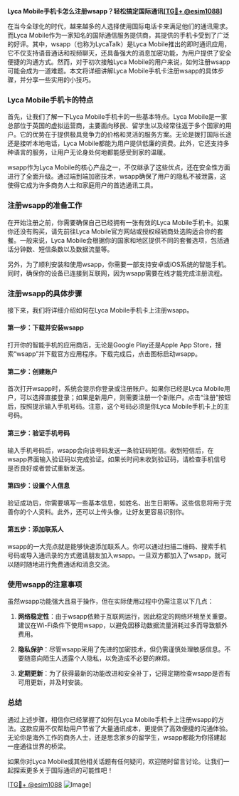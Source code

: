**Lyca Mobile手机卡怎么注册wsapp？轻松搞定国际通讯[[TG💪+ @esim1088](https://t.me/s/esim1088)]**

在当今全球化的时代，越来越多的人选择使用国际电话卡来满足他们的通讯需求。而Lyca Mobile作为一家知名的国际通信服务提供商，其提供的手机卡受到了广泛的好评。其中，wsapp（也称为LycaTalk）是Lyca Mobile推出的即时通讯应用，它不仅支持语音通话和视频聊天，还具备强大的消息加密功能，为用户提供了安全便捷的沟通方式。然而，对于初次接触Lyca Mobile的用户来说，如何注册wsapp可能会成为一道难题。本文将详细讲解Lyca Mobile手机卡注册wsapp的具体步骤，并分享一些实用的小技巧。

### Lyca Mobile手机卡的特点

首先，让我们了解一下Lyca Mobile手机卡的一些基本特点。Lyca Mobile是一家总部位于英国的虚拟运营商，主要面向移民、留学生以及经常往返于多个国家的用户。它的优势在于提供极具竞争力的价格和灵活的服务方案。无论是拨打国际长途还是接听本地电话，Lyca Mobile都能为用户提供低廉的资费。此外，它还支持多种语言的服务，让用户无论身处何地都能感受到家的温暖。

wsapp作为Lyca Mobile的核心产品之一，不仅继承了这些优点，还在安全性方面进行了全面升级。通过端到端加密技术，wsapp确保了用户的隐私不被泄露，这使得它成为许多商务人士和家庭用户的首选通讯工具。

### 注册wsapp的准备工作

在开始注册之前，你需要确保自己已经拥有一张有效的Lyca Mobile手机卡。如果你还没有购买，请先前往Lyca Mobile官方网站或授权经销商处选购适合你的套餐。一般来说，Lyca Mobile会根据你的国家和地区提供不同的套餐选项，包括通话分钟数、短信条数以及数据流量等。

另外，为了顺利安装和使用wsapp，你需要一部支持安卓或iOS系统的智能手机。同时，确保你的设备已连接到互联网，因为wsapp需要在线才能完成注册流程。

### 注册wsapp的具体步骤

接下来，我们将详细介绍如何在Lyca Mobile手机卡上注册wsapp。

#### 第一步：下载并安装wsapp

打开你的智能手机的应用商店，无论是Google Play还是Apple App Store，搜索“wsapp”并下载官方应用程序。下载完成后，点击图标启动wsapp。

#### 第二步：创建账户

首次打开wsapp时，系统会提示你登录或注册账户。如果你已经是Lyca Mobile用户，可以选择直接登录；如果是新用户，则需要注册一个新账户。点击“注册”按钮后，按照提示输入手机号码。注意，这个号码必须是你Lyca Mobile手机卡上的主号码。

#### 第三步：验证手机号码

输入手机号码后，wsapp会向该号码发送一条验证码短信。收到短信后，在wsapp界面输入验证码以完成验证。如果长时间未收到验证码，请检查手机信号是否良好或者尝试重新发送。

#### 第四步：设置个人信息

验证成功后，你需要填写一些基本信息，如姓名、出生日期等。这些信息将用于完善你的个人资料。此外，还可以上传头像，让好友更容易识别你。

#### 第五步：添加联系人

wsapp的一大亮点就是能够快速添加联系人。你可以通过扫描二维码、搜索手机号码或导入通讯录的方式邀请朋友加入wsapp。一旦双方都加入了wsapp，就可以随时随地进行免费通话和消息交流。

### 使用wsapp的注意事项

虽然wsapp功能强大且易于操作，但在实际使用过程中仍需注意以下几点：

1. **网络稳定性**：由于wsapp依赖于互联网运行，因此稳定的网络环境至关重要。建议在Wi-Fi条件下使用wsapp，以避免因移动数据流量消耗过多而导致额外费用。
   
2. **隐私保护**：尽管wsapp采用了先进的加密技术，但仍需谨慎处理敏感信息。不要随意向陌生人透露个人隐私，以免造成不必要的麻烦。

3. **定期更新**：为了获得最新的功能改进和安全补丁，记得定期检查wsapp是否有可用更新，并及时安装。

### 总结

通过上述步骤，相信你已经掌握了如何在Lyca Mobile手机卡上注册wsapp的方法。这款应用不仅帮助用户节省了大量通讯成本，更提供了高效便捷的沟通体验。无论你是海外工作的商务人士，还是思念家乡的留学生，wsapp都能为你搭建起一座通往世界的桥梁。

如果你对Lyca Mobile或其他相关话题有任何疑问，欢迎随时留言讨论。让我们一起探索更多关于国际通讯的可能性吧！

[[TG💪+ @esim1088](https://t.me/s/esim1088) ![Image](https://i.postimg.cc/4NQfJmqS/Snipaste-2025-05-13-00-14-12.png)]